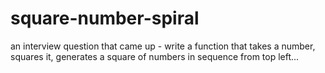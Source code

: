 square-number-spiral
====================

an interview question that came up - write a function that takes a number, squares it, generates a square of numbers in sequence from top left...